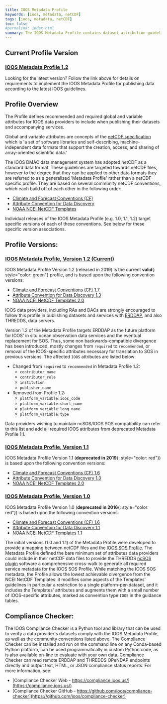 ```yaml
---
title: IOOS Metadata Profile
keywords: [ioos, metadata, netCDF]
tags: [ioos, metadata, netCDF]
toc: false
#permalink: index.html
summary: The IOOS Metadata Profile contains dataset attribution guidelines and examples to help the US IOOS community publish datasets in netCDF and other related data formats in an interoperable manner.  The goal of the metadata profile is to allow users of IOOS' data services, such as ERDDAP, THREDDS, OPeNDAP, and SOS, seamless access and use across individual IOOS data providers' services.
---
```


## **Current Profile Version**

### [**IOOS Metadata Profile 1.2**](ioos-metadata-profile-v1-2.html)

Looking for the latest version?  Follow the link above for details on requirements to implement the IOOS Metadata Profile for publishing data according to the latest IOOS guidelines.

## **Profile Overview**

The Profile defines recommended and required global and variable attributes for IOOS data providers to include when publishing their datasets and accompanying services.

Global and variable attributes are concepts of the [netCDF specification](https://www.unidata.ucar.edu/software/netcdf/docs/) which is 'a set of software libraries and self-describing, machine-independent data formats that support the creation, access, and sharing of array-oriented scientific data.'  

The IOOS DMAC data management system has adopted netCDF as a standard data format.  These guidelines are targeted towards netCDF files, however to the degree that they can be applied to other data formats they are referred to as a generalized 'Metadata Profile' rather than a netCDF-specific profile.  They are based on several community netCDF conventions, which each build off of each other in the following order:

- [Climate and Forecast Conventions (CF)](http://cfconventions.org/)
- [Attribute Convention for Data Discovery](http://wiki.esipfed.org/index.php?title=Attribute_Convention_for_Data_Discovery)
- [NOAA NCEI NetCDF Templates](https://www.nodc.noaa.gov/data/formats/netcdf)

Individual releases of the IOOS Metadata Profile (e.g. 1.0, 1.1, 1.2) target specific versions of each of these conventions.  See below for these specific version associations.

## Profile Versions:

### [**IOOS Metadata Profile, Version 1.2** (Current)](ioos-metadata-profile-v1-2.html)

IOOS Metadata Profile Version 1.2 (released in 2019) is the current **valid**{: style="color: green"} profile, and is based upon the following convention versions:

- [Climate and Forecast Conventions (CF) 1.7](http://cfconventions.org/Data/cf-conventions/cf-conventions-1.7/cf-conventions.html)
- [Attribute Convention for Data Discovery 1.3](http://wiki.esipfed.org/index.php/Attribute_Convention_for_Data_Discovery_1-3)
- [NOAA NCEI NetCDF Templates 2.0](https://www.nodc.noaa.gov/data/formats/netcdf/v2.0/)

IOOS data providers, including RAs and DACs are strongly encouraged to follow this profile in publishing datasets and services with [ERDDAP](https://coastwatch.pfeg.noaa.gov/erddap/index.html), and also THREDDS, data servers.

Version 1.2 of the Metadata Profile targets ERDDAP as the future platform for IOOS' in situ ocean observation data services and the eventual replacement for SOS.  Thus, some non backwards-compatible divergence has been introduced, mostly changes from `required` to `recommended`, or removal of the IOOS-specific attributes necessary for translation to SOS in previous versions.  The affected `IOOS` attributes are listed below:

- Changed from `required` to `recommended` in Metadata Profile 1.2:
  - `contributor_name`
  - `contributor_role`
  - `institution`
  - `publisher_name`
- Removed from Profile 1.2:
  - `platform_variable:ioos_code`
  - `platform_variable:short_name`
  - `platform_variable:long_name`
  - `platform_variable:type`

Data providers wishing to maintain ncSOS/IOOS SOS compatibility can refer to this list and add all required IOOS attributes from deprecated Metadata Profile 1.1.


### [**IOOS Metadata Profile, Version 1.1**](ioos-metadata-profile-v1-1.html)

IOOS Metadata Profile Version 1.1 (**deprecated in 2019**{: style="color: red"}) is based upon the following convention versions:

- [Climate and Forecast Conventions (CF) 1.6](http://cfconventions.org/cf-conventions/v1.6.0/cf-conventions.html)
- [Attribute Convention for Data Discovery 1.3](http://wiki.esipfed.org/index.php/Attribute_Convention_for_Data_Discovery_1-3)
- [NOAA NCEI NetCDF Templates 2.0](https://www.nodc.noaa.gov/data/formats/netcdf/v2.0/)

### [**IOOS Metadata Profile, Version 1.0**](ioos-metadata-profile-v1-0.html)

IOOS Metadata Profile Version 1.0 (**deprecated in 2016**{: style="color: red"}) is based upon the following convention versions:

- [Climate and Forecast Conventions (CF) 1.6](http://cfconventions.org/cf-conventions/v1.6.0/cf-conventions.html)
- [Attribute Convention for Data Discovery 1.1](http://wiki.esipfed.org/index.php/Attribute_Convention_for_Data_Discovery_1-1)
- [NOAA NCEI NetCDF Templates 1.1](https://www.nodc.noaa.gov/data/formats/netcdf/v1.1/)

The initial versions (1.0 and 1.1) of the Metadata Profile were developed to provide a mapping between netCDF files and the [IOOS SOS Profile](https://ioos.github.io/sos-guidelines/).  The Metadata Profile defined the bare minimum set of attributes data providers could include in their netCDF data files to provide the THREDDS [ncSOS plugin](https://github.com/asascience-open/ncSOS) software a comprehensive cross-walk to generate all required service metadata for the IOOS SOS Profile.  While matching the IOOS SOS metadata, the Profile allows the lowest achievable divergence from the NCEI NetCDF Templates: it modifies some aspects of the Templates' guidelines in particular a restriction to a single platform-per-dataset, and it includes the Templates' attributes and augments them with a small number of IOOS-specific attributes, marked as convention type `IOOS` in the guidance tables.


## Compliance Checker:

The IOOS Compliance Checker is a Python tool and library that can be used to verify a data provider's datasets comply with the IOOS Metadata Profile, as well as the community conventions listed above.  The Compliance Checker can be installed and run on the command line on any Conda-based Python platform, can be used programmatically in custom Python code, as is also available on-line to evaluate with your own data.  Compliance Checker can read remote ERDDAP and THREDDS OPeNDAP endpoints directly and output text, HTML, or JSON compliance status reports.  For more information, see:

- [Compliance Checker Web - https://compliance.ioos.us/](https://compliance.ioos.us/)
- [Compliance Checker GitHub - https://github.com/ioos/compliance-checker](https://github.com/ioos/compliance-checker)
